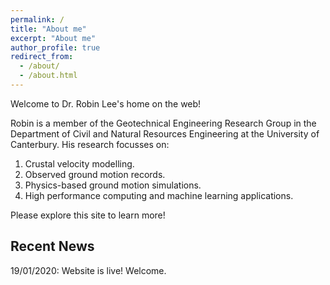 ```yaml
---
permalink: /
title: "About me"
excerpt: "About me"
author_profile: true
redirect_from: 
  - /about/
  - /about.html
---
```


Welcome to Dr. Robin Lee's home on the web!

Robin is a member of the Geotechnical Engineering Research Group in the Department of Civil and Natural Resources Engineering at the University of Canterbury. His research focusses on:

1. Crustal velocity modelling.
2. Observed ground motion records.
3. Physics-based ground motion simulations.
4. High performance computing and machine learning applications.

Please explore this site to learn more!

## Recent News

19/01/2020: Website is live! Welcome.
